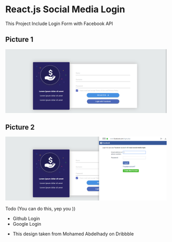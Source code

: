 
# React.js Social Media Login

This Project Include Login Form with Facebook API

## Picture 1 
![alt text](https://raw.githubusercontent.com/azizerel/React-social-media-login/master/register.PNG)

## Picture 2
![alt text](https://raw.githubusercontent.com/azizerel/React-social-media-login/master/facebook.PNG)

Todo (You can do this, yep you ))
- Github Login
- Google Login

* This design taken from Mohamed Abdelhady on Dribbble

